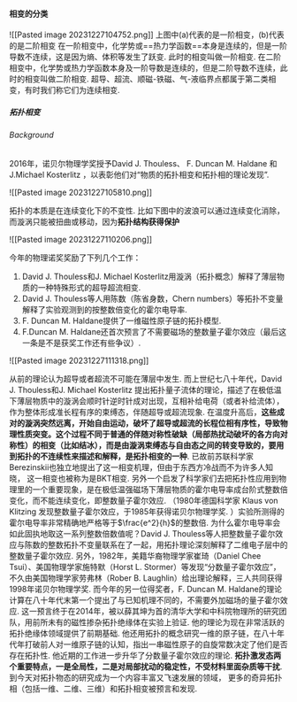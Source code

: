 #### 相变的分类
![[Pasted image 20231227104752.png]]
上图中(a)代表的是一阶相变，(b)代表的是二阶相变
在一阶相变中，化学势或==热力学函数==本身是连续的，但是一阶导数不连续，这是因为熵、体积等发生了跃变. 此时的相变叫做一阶相变.
在二阶相变中，化学势或热力学函数本身及一阶导数是连续的，但是二阶导数不连续，此时的相变叫做二阶相变. 超导、超流、顺磁-铁磁、气-液临界点都属于第二类相变，有时我们称它们为连续相变.

##### 拓扑相变
###### Background
2016年，诺贝尔物理学奖授予David J. Thouless、 F. Duncan M. Haldane 和 J.Michael Kosterlitz ，以表彰他们对“物质的拓扑相变和拓扑相的理论发现”.

![[Pasted image 20231227105810.png]]

拓扑的本质是在连续变化下的不变性. 比如下图中的波浪可以通过连续变化消除，而漩涡只能被扭曲或移动，因为**拓扑结构获得保护**

![[Pasted image 20231227110206.png]]

今年的物理诺奖奖励了下列几个工作：

1. David J. Thouless和J. Michael Kosterlitz用漩涡（拓扑概念）解释了薄层物质的一种特殊形式的超导超流相变.
2. David J. Thouless等人用陈数（陈省身数，Chern numbers）等拓扑不变量解释了实验观测到的按整数倍变化的霍尔电导率.
3. F. Duncan M. Haldane提供了一维磁性原子链的拓扑模型.
4. F.Duncan M. Haldane还首次预言了不需要磁场的整数量子霍尔效应（最后这一条是不是获奖工作还有些争议）.

![[Pasted image 20231227111318.png]]

从前的理论认为超导或者超流不可能在薄层中发生. 而上世纪七八十年代，David J. Thouless和J. Michael Kosterlitz 提出拓扑量子流体的理论，描述了在极低温下薄层物质中的漩涡会顺时针逆时针成对出现，互相补给电荷（或者补给流体），作为整体形成准长程有序的束缚态，伴随超导或超流现象. 在温度升高后，**这些成对的漩涡突然远离，开始自由运动，破坏了超导或超流的长程位相有序性，导致物理性质突变。这个过程不同于普通的伴随对称性破缺（局部热扰动破坏的各方向对称性）的相变（比如结冰），而是由漩涡束缚态与自由态之间的转变导致的，要用到拓扑的不连续性来描述和解释，是拓扑相变的一种**. 已故前苏联科学家Berezinskii也独立地提出了这一相变机理，但由于东西方冷战而不为许多人知晓， 这一相变也被称为是BKT相变. 
另外一个启发了科学家们去把拓扑性应用到物理里的一个重要现象，是在极低温强磁场下薄层物质的霍尔电导率成台阶式整数倍变化，而不能连续变化，即整数量子霍尔效应. （1980年德国科学家 Klaus von Klitzing 发现整数量子霍尔效应，于1985年获得诺贝尔物理学奖. ）实验所测得的霍尔电导率非常精确地严格等于$\frac{e^2}{h}$的整数倍. 
为什么霍尔电导率会如此固执地取这一系列整数倍数值呢？David J. Thouless等人把整数量子霍尔效应与陈数的整数拓扑不变量联系在了一起，用拓扑理论深刻解释了二维电子层中的整数量子霍尔效应. 另外，1982年，美籍华裔物理学家崔琦（Daniel Chee Tsui）、美国物理学家施特默（Horst L. Stormer）等发现“分数量子霍尔效应”，不久由美国物理学家劳弗林（Rober B. Laughlin）给出理论解释，三人共同获得1998年诺贝尔物理学奖. 
而今年的另一位得奖者，F. Duncan M. Haldane的理论计算在八十年代末第一个提出了与已知机理不同的，不需要外加磁场的量子霍尔效应. 这一预言终于在2014年，被以薛其坤为首的清华大学和中科院物理所的研究团队，用前所未有的磁性掺杂拓扑绝缘体在实验上验证. 他的理论为现在非常活跃的拓扑绝缘体领域提供了前期基础. 他还用拓扑的概念研究一维的原子链，在八十年代年打破前人对一维原子链的认知，指出一串磁性原子的自旋常数决定了他们是否存在拓扑性. 他近期的工作进一步升华了分数量子霍尔效应的理论. 
**拓扑激发态两个重要特点，一是全局性，二是对局部扰动的稳定性，不受材料里面杂质等干扰**. 到今天对拓扑物态的研究成为一个内容丰富又飞速发展的领域， 更多的奇异拓扑相（包括一维、二维、三维）和拓扑相变被预言和发现.
